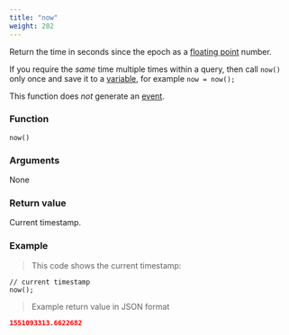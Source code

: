 ```yaml
---
title: "now"
weight: 202
---
```


Return the time in seconds since the epoch as a [floating point](../../data-types/float) number.

If you require the *same* time multiple times within a query,
then call `now()` only once and save it to a [variable](../../overview/variable), for example `now = now();`

This function does *not* generate an [event](../../overview/events).

### Function

`now()`

### Arguments

None

### Return value

Current timestamp.

### Example

> This code shows the current timestamp:

```thingsdb,should_pass
// current timestamp
now();
```

> Example return value in JSON format

```json
1551093313.6622682
```
